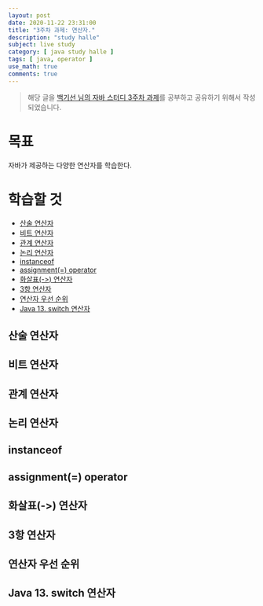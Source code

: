 ```yaml
---
layout: post
date: 2020-11-22 23:31:00
title: "3주차 과제: 연산자."
description: "study halle"
subject: live study
category: [ java study halle ]
tags: [ java, operator ]
use_math: true
comments: true
---
```


> 해당 글을 [백기선 님의 자바 스터디 3주차 과제](https://github.com/whiteship/live-study/issues/3)를 공부하고 공유하기 위해서 작성되었습니다.

# 목표

자바가 제공하는 다양한 연산자를 학습한다.

# 학습할 것

+ [산술 연산자](#산술-연산자)
+ [비트 연산자](#비트-연산자)
+ [관계 연산자](#관계-연산자)  
+ [논리 연산자](#논리-연산자)  
+ [instanceof](#instanceof)
+ [assignment(=) operator](#assignment-operator)
+ [화살표(->) 연산자](#화살표-연산자)
+ [3항 연산자](#3항-연산자)  
+ [연산자 우선 순위](#연산자-우선-순위)
+ [Java 13. switch 연산자](#java-13-switch-연산자)

## 산술 연산자



## 비트 연산자



## 관계 연산자



## 논리 연산자



## instanceof



## assignment(=) operator



## 화살표(->) 연산자



## 3항 연산자


## 연산자 우선 순위


## Java 13. switch 연산자
